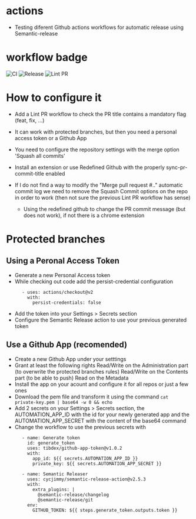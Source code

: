 # actions
- Testing diferent Github actions workflows for automatic release using Semantic-release

# workflow badge
![CI](https://github.com/albertvila/actions/workflows/CI/badge.svg)
![Release](https://github.com/albertvila/actions/workflows/Release/badge.svg)
![Lint PR](https://github.com/albertvila/actions/workflows/Lint%20PR/badge.svg)

# How to configure it
- Add a Lint PR workflow to check the PR title contains a mandatory flag (feat, fix, ...)
- It can work with protected branches, but then you need a personal access token or a Github App
- You need to configure the repository settings with the merge option 'Squash all commits'
- Install an extension or use Redefined Github with the properly sync-pr-commit-title enabled

- If I do not find a way to modify the "Merge pull request #.." automatic commit log we need to remove the Squash Commit options on the repo in order to work (then not sure the previous Lint PR workflow has sense)
    - Using the redefined github to change the PR commit message (but does not work), if not there is a chrome extension

# Protected branches

## Using a Peronal Access Token
- Generate a new Personal Access token
- While checking out code add the persist-credential configuration
```
      - uses: actions/checkout@v2
        with:
          persist-credentials: false
```
- Add the token into your Settings > Secrets section
- Configure the Semantic Release action to use your previous generated token

## Use a Github App (recomended)
- Create a new Github App under your setttings
- Grant at least the following rights
    Read/Write on the Administration part (to overwrite the protected branches rules)
    Read/Write on the Contents part (to be able to push)
    Read on the Metadata
- Install the app on your acount and configure it for all repos or just a few ones
- Download the pem file and transform it using the command
`cat private-key.pem | base64 -w 0 && echo`
- Add 2 secrets on your Settings > Secrets section, the AUTOMATION_APP_ID with the id for your newly generated app and the AUTOMATION_APP_SECRET with the content of the base64 command
- Change the workflow to use the previous secrets with
```
      - name: Generate token
        id: generate_token
        uses: tibdex/github-app-token@v1.0.2
        with:
          app_id: ${{ secrets.AUTOMATION_APP_ID }}
          private_key: ${{ secrets.AUTOMATION_APP_SECRET }}

      - name: Semantic Releaser
        uses: cycjimmy/semantic-release-action@v2.5.3
        with:
          extra_plugins: |
            @semantic-release/changelog
            @semantic-release/git
        env:
          GITHUB_TOKEN: ${{ steps.generate_token.outputs.token }}
```
